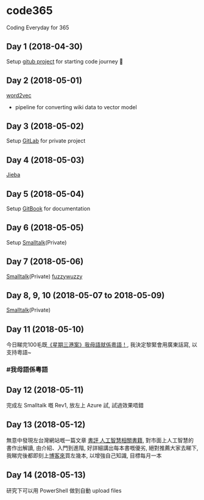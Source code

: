 # code365

Coding Everyday for 365

## Day 1 (2018-04-30)

Setup [gitub project](https://github.com/giggslam/code365) for starting code journey 🏃

## Day 2 (2018-05-01)

[word2vec](https://github.com/giggslam/word2vec)

- pipeline for converting wiki data to vector model

## Day 3 (2018-05-02)

Setup [GitLab](https://www.gitlab.com) for private project

## Day 4 (2018-05-03)

[Jieba](https://github.com/giggslam/jieba)

## Day 5 (2018-05-04)

Setup [GitBook](https://www.gitbook.com) for documentation

## Day 6 (2018-05-05)

Setup [Smalltalk](https://gitlab.com/ryanlam/Smalltalk)(Private)

## Day 7 (2018-05-06)

[Smalltalk](https://gitlab.com/ryanlam/Smalltalk)(Private)
[fuzzywuzzy](https://github.com/giggslam/fuzzywuzzy)

## Day 8, 9, 10 (2018-05-07 to 2018-05-09)

[Smalltalk](https://gitlab.com/ryanlam/Smalltalk)(Private)

## Day 11 (2018-05-10)

今日睇完100毛既[《星期三港案》我母語就係粵語！](https://www.facebook.com/100most/videos/1590339141093727), 我決定黎緊會用廣東話寫, 以支持粵語~

### #我母語係粵語

## Day 12 (2018-05-11)

完成左 Smalltalk 嘅 Rev1, 放左上 Azure 試, 試過效果唔錯

## Day 13 (2018-05-12)

無意中發現左台灣網站嘅一篇文章 [書評 人工智慧相關書籍](https://episode.cc/read/cnchi/BookReview-AI), 對市面上人工智慧的書作出解讀, 由介紹、入門到進階, 好詳細講出每本書嘅優劣, 絕對推薦大家去睇下, 我睇完後都即刻上[博客來](https://www.books.com.tw)買左幾本, 以增強自己知識, 目標每月一本

## Day 14 (2018-05-13)

研究下可以用 PowerShell 做到自動 upload files
